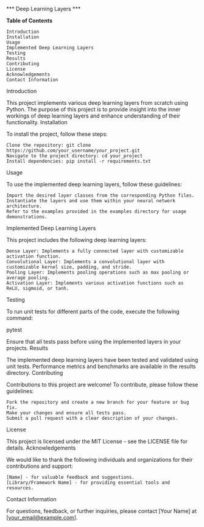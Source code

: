 *** Deep Learning Layers ***
<Deep Learning Layers style="font-size:20px;">

**Table of Contents**

    Introduction
    Installation
    Usage
    Implemented Deep Learning Layers
    Testing
    Results
    Contributing
    License
    Acknowledgements
    Contact Information

Introduction

This project implements various deep learning layers from scratch using Python. The purpose of this project is to provide insight into the inner workings of deep learning layers and enhance understanding of their functionality.
Installation

To install the project, follow these steps:

    Clone the repository: git clone https://github.com/your_username/your_project.git
    Navigate to the project directory: cd your_project
    Install dependencies: pip install -r requirements.txt

Usage

To use the implemented deep learning layers, follow these guidelines:

    Import the desired layer classes from the corresponding Python files.
    Instantiate the layers and use them within your neural network architecture.
    Refer to the examples provided in the examples directory for usage demonstrations.

Implemented Deep Learning Layers

This project includes the following deep learning layers:

    Dense Layer: Implements a fully connected layer with customizable activation function.
    Convolutional Layer: Implements a convolutional layer with customizable kernel size, padding, and stride.
    Pooling Layer: Implements pooling operations such as max pooling or average pooling.
    Activation Layer: Implements various activation functions such as ReLU, sigmoid, or tanh.

Testing

To run unit tests for different parts of the code, execute the following command:

pytest

Ensure that all tests pass before using the implemented layers in your projects.
Results

The implemented deep learning layers have been tested and validated using unit tests. Performance metrics and benchmarks are available in the results directory.
Contributing

Contributions to this project are welcome! To contribute, please follow these guidelines:

    Fork the repository and create a new branch for your feature or bug fix.
    Make your changes and ensure all tests pass.
    Submit a pull request with a clear description of your changes.

License

This project is licensed under the MIT License - see the LICENSE file for details.
Acknowledgements

We would like to thank the following individuals and organizations for their contributions and support:

    [Name] - for valuable feedback and suggestions.
    [Library/Framework Name] - for providing essential tools and resources.

Contact Information

For questions, feedback, or further inquiries, please contact [Your Name] at [your_email@example.com].
